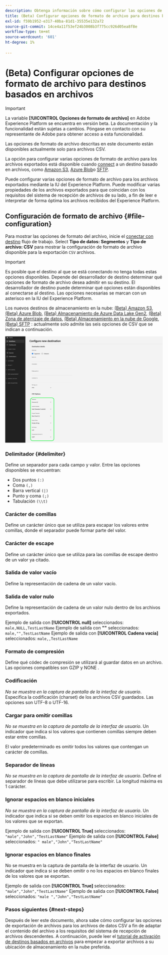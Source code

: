 ```yaml
---
description: Obtenga información sobre cómo configurar las opciones de formato de archivo al activar datos en destinos basados en archivos
title: (Beta) Configurar opciones de formato de archivo para destinos basados en archivos
exl-id: f59b1952-e317-40ba-81d1-35535e132a72
source-git-commit: 14ce4a11f53ef24b3008b3f775cc926d05ea8f8e
workflow-type: tm+mt
source-wordcount: '601'
ht-degree: 1%

---
```


# (Beta) Configurar opciones de formato de archivo para destinos basados en archivos

>[!IMPORTANT]
>
>La variable **[!UICONTROL Opciones de formato de archivo]** en Adobe Experience Platform se encuentra en versión beta. La documentación y la funcionalidad están sujetas a cambios.
>Póngase en contacto con su representante de Adobe para obtener acceso a esta funcionalidad.
> 
>Las opciones de formato de archivo descritas en este documento están disponibles actualmente solo para archivos CSV.

La opción para configurar varias opciones de formato de archivo para los archivos exportados está disponible cuando [connect](/help/destinations/ui/connect-destination.md) a un destino basado en archivos, como [Amazon S3](/help/destinations/catalog/cloud-storage/amazon-s3.md#connect), [Azure Blob](/help/destinations/catalog/cloud-storage/azure-blob.md#connect)o [SFTP](/help/destinations/catalog/cloud-storage/sftp.md#connect).

Puede configurar varias opciones de formato de archivo para los archivos exportados mediante la IU del Experience Platform. Puede modificar varias propiedades de los archivos exportados para que coincidan con los requisitos del sistema de recepción de archivos de su lado, a fin de leer e interpretar de forma óptima los archivos recibidos del Experience Platform.

<!--
* To configure file formatting options for exported files by using the Experience Platform UI, read this document.
* To configure file formatting options for exported files by using the Experience Platform Flow Service API, read [Flow Service API - Destinations](https://developer.adobe.com/experience-platform-apis/references/destinations/).
-->

## Configuración de formato de archivo {#file-configuration}

Para mostrar las opciones de formato del archivo, inicie el [conectar con destino](/help/destinations/ui/connect-destination.md) flujo de trabajo. Select **Tipo de datos: Segmentos** y **Tipo de archivo: CSV** para mostrar la configuración de formato de archivo disponible para la exportación `CSV` archivos.

>[!IMPORTANT]
>
>Es posible que el destino al que se está conectando no tenga todas estas opciones disponibles. Depende del desarrollador de destino determinar qué opciones de formato de archivo desea admitir en su destino. El desarrollador de destino puede determinar qué opciones están disponibles al conectarse al destino. Las opciones necesarias se marcan con un asterisco en la IU del Experience Platform.
> 
>Los nuevos destinos de almacenamiento en la nube: [(Beta) Amazon S3](/help/destinations/catalog/cloud-storage/amazon-s3.md), [(Beta) Azure Blob](/help/destinations/catalog/cloud-storage/azure-blob.md), [(Beta) Almacenamiento de Azure Data Lake Gen2](/help/destinations/catalog/cloud-storage/adls-gen2.md), [(Beta) Zona de aterrizaje de datos](/help/destinations/catalog/cloud-storage/data-landing-zone.md), [(Beta) Almacenamiento en la nube de Google](/help/destinations/catalog/cloud-storage/google-cloud-storage.md), [(Beta) SFTP](/help/destinations/catalog/cloud-storage/sftp.md) : actualmente solo admite las seis opciones de CSV que se indican a continuación.

![Imagen que muestra algunas de las opciones de formato de archivo disponibles.](/help/destinations/assets/ui/batch-destinations-file-formatting-options/file-formatting-options.png)

### Delimitador {#delimiter}

Define un separador para cada campo y valor. Entre las opciones disponibles se encuentran:

* Dos puntos `(:)`
* Coma `(,)`
* Barra vertical `(|)`
* Punto y coma `(;)`
* Tabulación `(\\t)`

### Carácter de comillas

Define un carácter único que se utiliza para escapar los valores entre comillas, donde el separador puede formar parte del valor.

### Carácter de escape

Define un carácter único que se utiliza para las comillas de escape dentro de un valor ya citado.

### Salida de valor vacío

Define la representación de cadena de un valor vacío.

### Salida de valor nulo

Define la representación de cadena de un valor nulo dentro de los archivos exportados.

Ejemplo de salida con **[!UICONTROL null]** seleccionados: `male,NULL,TestLastName`
Ejemplo de salida con **&quot;&quot;** seleccionados: `male,"",TestLastName`
Ejemplo de salida con **[!UICONTROL Cadena vacía]** seleccionados: `male,,TestLastName`

### Formato de compresión

Define qué códec de compresión se utilizará al guardar datos en un archivo. Las opciones compatibles son GZIP y NONE .

### Codificación

*No se muestra en la captura de pantalla de la interfaz de usuario*. Especifica la codificación (charset) de los archivos CSV guardados. Las opciones son UTF-8 o UTF-16.

### Cargar para omitir comillas

*No se muestra en la captura de pantalla de la interfaz de usuario*. Un indicador que indica si los valores que contienen comillas siempre deben estar entre comillas.

El valor predeterminado es omitir todos los valores que contengan un carácter de comillas.

### Separador de líneas

*No se muestra en la captura de pantalla de la interfaz de usuario*. Define el separador de líneas que debe utilizarse para escribir. La longitud máxima es 1 carácter.

### Ignorar espacios en blanco iniciales

*No se muestra en la captura de pantalla de la interfaz de usuario*. Un indicador que indica si se deben omitir los espacios en blanco iniciales de los valores que se exportan.

Ejemplo de salida con **[!UICONTROL True]** seleccionados: `"male","John","TestLastName"`
Ejemplo de salida con **[!UICONTROL False]** seleccionados: `" male","John","TestLastName"`

### Ignorar espacios en blanco finales

No se muestra en la captura de pantalla de la interfaz de usuario. Un indicador que indica si se deben omitir o no los espacios en blanco finales de los valores que se exportan.

Ejemplo de salida con **[!UICONTROL True]** seleccionados: `"male","John","TestLastName"`
Ejemplo de salida con **[!UICONTROL False]** seleccionados: `"male ","John","TestLastName"`

### Pasos siguientes {#next-steps}

Después de leer este documento, ahora sabe cómo configurar las opciones de exportación de archivos para los archivos de datos CSV a fin de adaptar el contenido del archivo a los requisitos del sistema de recepción de archivos descendentes. A continuación, puede leer el [tutorial de activación de destinos basados en archivos](/help/destinations/ui/activate-batch-profile-destinations.md) para empezar a exportar archivos a su ubicación de almacenamiento en la nube preferida.
